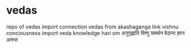 # vedas
repo of vedas import connection vedas from akashaganga link vishnu conciousness import veda 
knowledge hari om अनुगृह्णाति विष्णु समर्थन वेदान्त ज्ञान अनन्त




